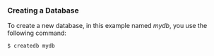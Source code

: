 ### Creating a Database

To create a new database, in this example named *mydb*, you use the following command:

```sql
$ createdb mydb
```
